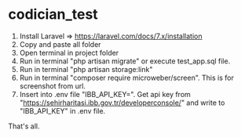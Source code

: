 # codician_test
1. Install Laravel => https://laravel.com/docs/7.x/installation
2. Copy and paste all folder
3. Open terminal in project folder
4. Run in terminal "php artisan migrate" or execute test_app.sql file.
5. Run in terminal "php artisan storage:link"
6. Run in terminal "composer require microweber/screen". This is for screenshot from url.
7. Insert into .env file "IBB_API_KEY=". Get api key from "https://sehirharitasi.ibb.gov.tr/developerconsole/" and write to "IBB_API_KEY" in .env file.

That's all.
